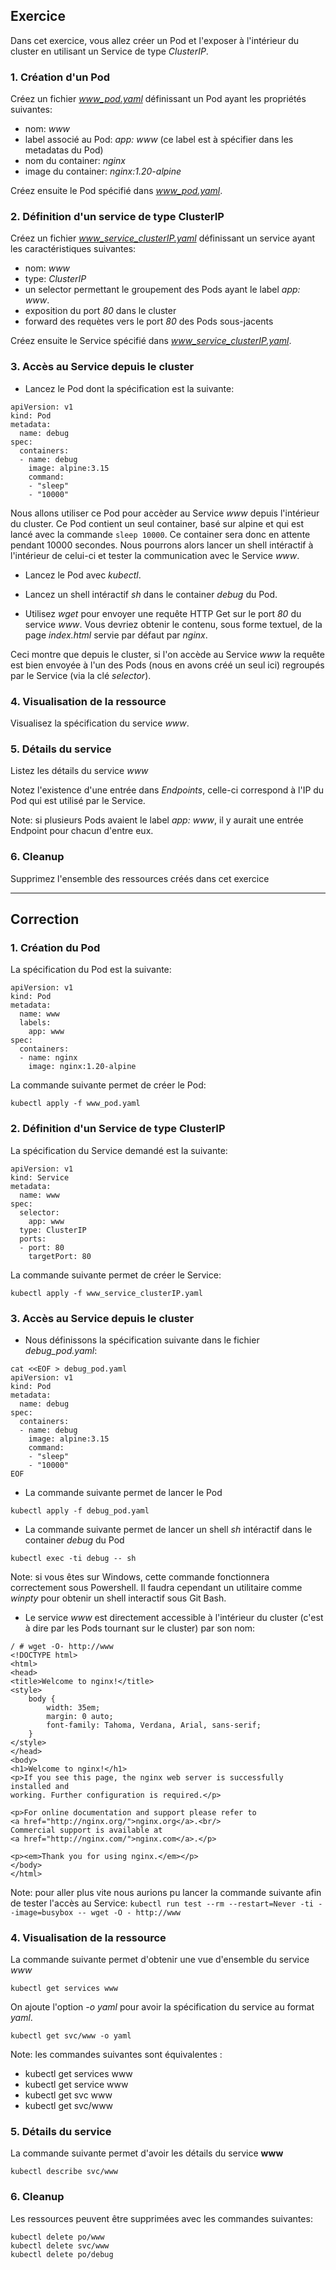 ## Exercice

Dans cet exercice, vous allez créer un Pod et l'exposer à l'intérieur du cluster en utilisant un Service de type *ClusterIP*.

### 1. Création d'un Pod

Créez un fichier *www_pod.yaml* définissant un Pod ayant les propriétés suivantes:
- nom: *www*
- label associé au Pod: *app: www* (ce label est à spécifier dans les metadatas du Pod)
- nom du container: *nginx*
- image du container: *nginx:1.20-alpine*

Créez ensuite le Pod spécifié dans *www_pod.yaml*.

### 2. Définition d'un service de type ClusterIP

Créez un fichier *www_service_clusterIP.yaml* définissant un service ayant les caractéristiques suivantes:
- nom: *www*
- type: *ClusterIP*
- un selector permettant le groupement des Pods ayant le label *app: www*.
- exposition du port *80* dans le cluster
- forward des requètes vers le port *80* des Pods sous-jacents

Créez ensuite le Service spécifié dans *www_service_clusterIP.yaml*.

### 3. Accès au Service depuis le cluster

- Lancez le Pod dont la spécification est la suivante:

```
apiVersion: v1
kind: Pod
metadata:
  name: debug
spec:
  containers:
  - name: debug
    image: alpine:3.15
    command:
    - "sleep"
    - "10000"
```

Nous allons utiliser ce Pod pour accèder au Service *www* depuis l'intérieur du cluster. Ce Pod contient un seul container, basé sur alpine et qui est lancé avec la commande `sleep 10000`. Ce container sera donc en attente pendant 10000 secondes. Nous pourrons alors lancer un shell intéractif à l'intérieur de celui-ci et tester la communication avec le Service *www*.

- Lancez le Pod avec *kubectl*.

- Lancez un shell intéractif *sh* dans le container *debug* du Pod.

- Utilisez *wget* pour envoyer une requête HTTP Get sur le port *80* du service *www*.
Vous devriez obtenir le contenu, sous forme textuel, de la page *index.html* servie par défaut par *nginx*.

Ceci montre que depuis le cluster, si l'on accède au Service *www* la requête est bien envoyée à l'un des Pods (nous en avons créé un seul ici) regroupés par le Service (via la clé *selector*).

### 4. Visualisation de la ressource

Visualisez la spécification du service *www*.

### 5. Détails du service

Listez les détails du service *www*

Notez l'existence d'une entrée dans *Endpoints*, celle-ci correspond à l'IP du Pod qui est utilisé par le Service.

Note: si plusieurs Pods avaient le label *app: www*, il y aurait une entrée Endpoint pour chacun d'entre eux.

### 6. Cleanup

Supprimez l'ensemble des ressources créés dans cet exercice

---

## Correction

### 1. Création du Pod

La spécification du Pod est la suivante:

```
apiVersion: v1
kind: Pod
metadata:
  name: www
  labels:
    app: www
spec:
  containers:
  - name: nginx
    image: nginx:1.20-alpine
```

La commande suivante permet de créer le Pod:

```
kubectl apply -f www_pod.yaml
```

### 2. Définition d'un Service de type ClusterIP

La spécification du Service demandé est la suivante:

```
apiVersion: v1
kind: Service
metadata:
  name: www
spec:
  selector:
    app: www
  type: ClusterIP
  ports:
  - port: 80
    targetPort: 80
```

La commande suivante permet de créer le Service:

```
kubectl apply -f www_service_clusterIP.yaml
```

### 3. Accès au Service depuis le cluster

- Nous définissons la spécification suivante dans le fichier *debug_pod.yaml*:

```
cat <<EOF > debug_pod.yaml
apiVersion: v1
kind: Pod
metadata:
  name: debug
spec:
  containers:
  - name: debug
    image: alpine:3.15
    command:
    - "sleep"
    - "10000"
EOF
```

- La commande suivante permet de lancer le Pod

```
kubectl apply -f debug_pod.yaml
```

- La commande suivante permet de lancer un shell *sh* intéractif dans le container *debug* du Pod

```
kubectl exec -ti debug -- sh
```

Note: si vous êtes sur Windows, cette commande fonctionnera correctement sous Powershell. Il faudra cependant un utilitaire comme *winpty* pour obtenir un shell interactif sous Git Bash.

- Le service *www* est directement accessible à l'intérieur du cluster (c'est à dire par les Pods tournant sur le cluster) par son nom:

```
/ # wget -O- http://www
<!DOCTYPE html>
<html>
<head>
<title>Welcome to nginx!</title>
<style>
    body {
        width: 35em;
        margin: 0 auto;
        font-family: Tahoma, Verdana, Arial, sans-serif;
    }
</style>
</head>
<body>
<h1>Welcome to nginx!</h1>
<p>If you see this page, the nginx web server is successfully installed and
working. Further configuration is required.</p>

<p>For online documentation and support please refer to
<a href="http://nginx.org/">nginx.org</a>.<br/>
Commercial support is available at
<a href="http://nginx.com/">nginx.com</a>.</p>

<p><em>Thank you for using nginx.</em></p>
</body>
</html>
```

Note: pour aller plus vite nous aurions pu lancer la commande suivante afin de tester l'accès au Service:
```kubectl run test --rm --restart=Never -ti --image=busybox -- wget -O - http://www```

### 4. Visualisation de la ressource

La commande suivante permet d'obtenir une vue d'ensemble du service *www*

```
kubectl get services www
```

On ajoute l'option *-o yaml* pour avoir la spécification du service au format *yaml*.

```
kubectl get svc/www -o yaml
```

Note: les commandes suivantes sont équivalentes :
- kubectl get services www
- kubectl get service www
- kubectl get svc www
- kubectl get svc/www

### 5. Détails du service

La commande suivante permet d'avoir les détails du service **www**

```
kubectl describe svc/www
```

### 6. Cleanup

Les ressources peuvent être supprimées avec les commandes suivantes:

```
kubectl delete po/www
kubectl delete svc/www
kubectl delete po/debug
```
